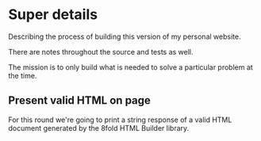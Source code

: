 # Super details

Describing the process of building this version of my personal website.

There are notes throughout the source and tests as well.

The mission is to only build what is needed to solve a particular problem at the time.

## Present valid HTML on page

For this round we're going to print a string response of a valid HTML document generated by the 8fold HTML Builder library.
